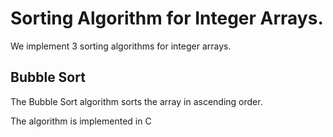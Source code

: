 # Sorting Algorithm for Integer Arrays.
We implement 3 sorting algorithms for integer arrays.

## Bubble Sort

The Bubble Sort algorithm sorts the array in ascending order.

The algorithm is implemented in C
